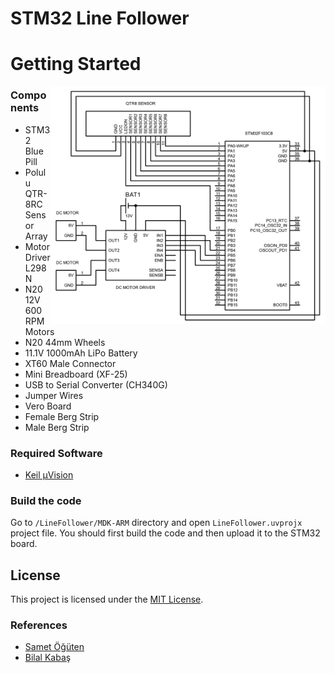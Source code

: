 # STM32 Line Follower

# Getting Started

<img align="right" width="440" src="Circuit.png">

### Components
- STM32 Blue Pill
- Polulu QTR-8RC Sensor Array
- Motor Driver L298N
- N20 12V 600 RPM Motors
- N20 44mm Wheels
- 11.1V 1000mAh LiPo Battery
- XT60 Male Connector
- Mini Breadboard (XF-25)
- USB to Serial Converter (CH340G)
- Jumper Wires
- Vero Board
- Female Berg Strip
- Male Berg Strip


### Required Software
- [Keil µVision](https://www.keil.com/demo/eval/arm.htm)

### Build the code
Go to `/LineFollower/MDK-ARM` directory and open `LineFollower.uvprojx` project file. You should first build the code and then upload it to the STM32 board. 

## License

This project is licensed under the [MIT License](LICENSE).

### References
- [Samet Öğüten](https://github.com/sametoguten)
- [Bilal Kabaş](https://github.com/bilalkabas)

